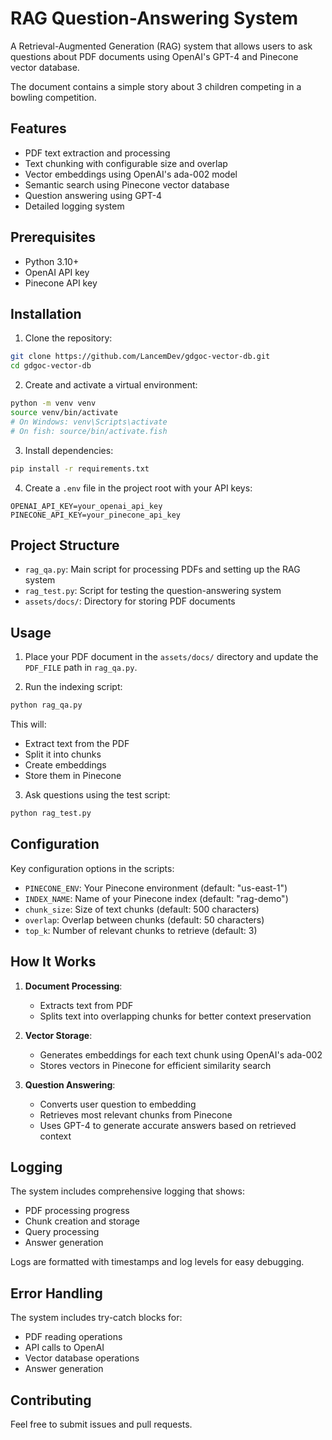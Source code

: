 # RAG Question-Answering System

A Retrieval-Augmented Generation (RAG) system that allows users to ask questions about PDF documents using OpenAI's GPT-4 and Pinecone vector database.

The document contains a simple story about 3 children competing in a bowling competition.

## Features

- PDF text extraction and processing
- Text chunking with configurable size and overlap
- Vector embeddings using OpenAI's ada-002 model
- Semantic search using Pinecone vector database
- Question answering using GPT-4
- Detailed logging system

## Prerequisites

- Python 3.10+
- OpenAI API key
- Pinecone API key

## Installation

1. Clone the repository:
```bash
git clone https://github.com/LancemDev/gdgoc-vector-db.git
cd gdgoc-vector-db
```

2. Create and activate a virtual environment:
```bash
python -m venv venv
source venv/bin/activate  
# On Windows: venv\Scripts\activate 
# On fish: source/bin/activate.fish
```

3. Install dependencies:
```bash
pip install -r requirements.txt
```

4. Create a `.env` file in the project root with your API keys:
```
OPENAI_API_KEY=your_openai_api_key
PINECONE_API_KEY=your_pinecone_api_key
```

## Project Structure

- `rag_qa.py`: Main script for processing PDFs and setting up the RAG system
- `rag_test.py`: Script for testing the question-answering system
- `assets/docs/`: Directory for storing PDF documents

## Usage

1. Place your PDF document in the `assets/docs/` directory and update the `PDF_FILE` path in `rag_qa.py`.

2. Run the indexing script:
```bash
python rag_qa.py
```
This will:
- Extract text from the PDF
- Split it into chunks
- Create embeddings
- Store them in Pinecone

3. Ask questions using the test script:
```bash
python rag_test.py
```

## Configuration

Key configuration options in the scripts:

- `PINECONE_ENV`: Your Pinecone environment (default: "us-east-1")
- `INDEX_NAME`: Name of your Pinecone index (default: "rag-demo")
- `chunk_size`: Size of text chunks (default: 500 characters)
- `overlap`: Overlap between chunks (default: 50 characters)
- `top_k`: Number of relevant chunks to retrieve (default: 3)

## How It Works

1. **Document Processing**:
   - Extracts text from PDF
   - Splits text into overlapping chunks for better context preservation

2. **Vector Storage**:
   - Generates embeddings for each text chunk using OpenAI's ada-002
   - Stores vectors in Pinecone for efficient similarity search

3. **Question Answering**:
   - Converts user question to embedding
   - Retrieves most relevant chunks from Pinecone
   - Uses GPT-4 to generate accurate answers based on retrieved context

## Logging

The system includes comprehensive logging that shows:
- PDF processing progress
- Chunk creation and storage
- Query processing
- Answer generation

Logs are formatted with timestamps and log levels for easy debugging.

## Error Handling

The system includes try-catch blocks for:
- PDF reading operations
- API calls to OpenAI
- Vector database operations
- Answer generation

## Contributing

Feel free to submit issues and pull requests.
